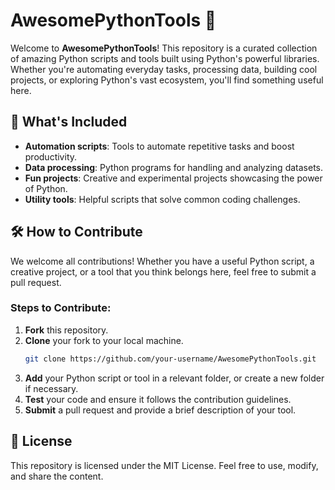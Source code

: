 # AwesomePythonTools 🚀

Welcome to **AwesomePythonTools**! This repository is a curated collection of amazing Python scripts and tools built using Python's powerful libraries. Whether you're automating everyday tasks, processing data, building cool projects, or exploring Python's vast ecosystem, you'll find something useful here.

## 🌟 What's Included
- **Automation scripts**: Tools to automate repetitive tasks and boost productivity.
- **Data processing**: Python programs for handling and analyzing datasets.
- **Fun projects**: Creative and experimental projects showcasing the power of Python.
- **Utility tools**: Helpful scripts that solve common coding challenges.

## 🛠️ How to Contribute
We welcome all contributions! Whether you have a useful Python script, a creative project, or a tool that you think belongs here, feel free to submit a pull request.

### Steps to Contribute:
1. **Fork** this repository.
2. **Clone** your fork to your local machine.
   ```bash
   git clone https://github.com/your-username/AwesomePythonTools.git
   ```
3. **Add** your Python script or tool in a relevant folder, or create a new folder if necessary.
4. **Test** your code and ensure it follows the contribution guidelines.
5. **Submit** a pull request and provide a brief description of your tool.

## 📜 License
This repository is licensed under the MIT License. Feel free to use, modify, and share the content.

